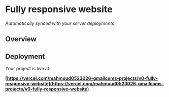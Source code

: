 # Fully responsive website

*Automatically synced with your server deployments*



## Overview



## Deployment

Your project is live at:

**[https://vercel.com/mahmoud0523026-gmailcoms-projects/v0-fully-responsive-website](https://vercel.com/mahmoud0523026-gmailcoms-projects/v0-fully-responsive-website)**



